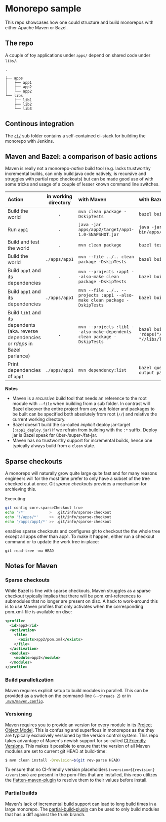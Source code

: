 # Monorepo sample
This repo showcases how one could structure and build monorepos with either Apache Maven or Bazel.

## The repo
A couple of toy applications under `apps/` depend on shared code under `libs/`.

```
.

├── apps
│   ├── app1
│   ├── app2
│   └── app2
└── libs
    ├── lib1
    ├── lib2
    └── lib3
```

## Continous integration
The [`ci/`](ci/README.md) sub folder contains a self-contained ci-stack for building the monorepo with Jenkins.

## Maven and Bazel: a comparison of basic actions
Maven is really not a monorepo-*native* build tool (e.g. lacks
trustworthy incremental builds, can only build java code natively, is recursive and
struggles with partial repo checkouts) but can be made good use of with some tricks
and usage of a couple of lesser known command line switches.

Action | in working directory  | with Maven | with Bazel
:--- | :---: |:--- |:---
Build the world| `.` | `mvn clean package -DskipTests` | `bazel build //...:*`
Run `app1`| `.` | `java -jar apps/app2/target/app1-1.0-SNAPSHOT.jar`| `java -jar bazel-bin/apps/app1/app1_deploy.jar`
Build and test the world| `.` | `mvn clean package` | `bazel test //...:*`
Build the world| `./apps/app1` | `mvn --file ../.. clean package -DskipTests` | `bazel build //...:*`
Build `app1` and its dependencies| `.` | `mvn --projects :app1 --also-make clean package -DskipTests` | `bazel build //apps/app1:*`
Build `app1` and its dependencies| `./apps/app1` | `mvn --file ../.. --projects :app1 --also-make clean package -DskipTests` | `bazel build :*`
Build `lib1` and its dependents (aka. reverse dependencies or *rdeps* in Bazel parlance)  | `.` | `mvn --projects :lib1 --also-make-dependents clean package -DskipTests` | `bazel build $(bazel query 'rdeps("//...", "//libs/lib1")')`
Print dependencies of `app1`| `./apps/app1` | `mvn dependency:list` | `bazel query  'deps(.)' --output package` 

**Notes**
 * Maven is a *recursive* build tool that needs an reference to the root module with `--file` 
 when building from a sub folder. In contrast will Bazel discover the entire project from 
 any sub folder and packages to be built can be specified both absolutely from root (`//`) and 
 relative the current working directory.
 * Bazel doesn't build the so-called *implicit* deploy jar-target (`:app1_deploy.jar`) if we
 refrain from building with the `:*` suffix. Deploy jar is Bazel speak før 
 über-/super-/fat-jar. 
 * Maven has no trustworthy support for incremental builds, hence one typically always build
 from a `clean` state.

## Sparse checkouts
A monorepo will naturally grow quite large quite fast and for many reasons engineers will for the
most time prefer to only have a subset of the tree checked out at once. Git *sparse checkouts* provides
a mechanism for archieving this.

Executing:
```bash
git config core.sparseCheckout true
echo '/*'           >  .git/info/sparse-checkout
echo '!/apps/*'     >> .git/info/sparse-checkout
echo '/apps/app1/*' >> .git/info/sparse-checkout
```
enables sparse checkouts and configures git to checkout the the whole tree except all apps other
than app1. To make it happen, either run a checkout command or to update the work tree in-place:
```
git read-tree -mu HEAD
```

## Notes for Maven
### Sparse checkouts
While Bazel is fine with sparse checkouts, Maven struggles as a sparse checkout typically implies
that there will be pom.xml-references to submodules that no longer are present on disc. A hack to
work-around this is to use Maven profiles that only activates when the corresponding pom.xml-file
is available on disc:
```xml
<profile>
  <id>app2</id>
  <activation>
    <file>
      <exists>app2/pom.xml</exists>
    </file>
  </activation>
  <modules>
    <module>app2</module>
  </modules>
</profile>
```

### Build parallelization
Maven requires explicit setup to build modules in parallell. This can be provided as a switch on the
command-line (`--threads 2`) or in [`.mvn/maven.config`](.mvn/maven.config).

### Versioning
Maven requires you to provide an version for every module in its [Project Object Model](https://maven.apache.org/guides/introduction/introduction-to-the-pom.html).
This is confusing and superflous in monorepos as the they are typically exclusively versioned by the version control system.
This repo takes advantage of Maven's newish support for so-called [CI Friendly Versions](https://maven.apache.org/maven-ci-friendly.html).
This makes it possible to ensure that the version of all Maven modules are set to current git HEAD at build-time:
```bash
$ mvn clean install -Drevision=$(git rev-parse HEAD)
```
To ensure that no CI-friendly version placeholders (`<version>${revision}</version>`) are present in the pom-files that are installed,
this repo utilizes the [flatten-maven-plugin](https://www.mojohaus.org/flatten-maven-plugin/) to resolve them to their values before install.

### Partial builds
Maven's lack of incremental build support can lead to long build times in a large monorepo.
The [partial-build-plugin](https://github.com/lesfurets/partial-build-plugin) can be used to only build modules that has
a diff against the trunk branch.
